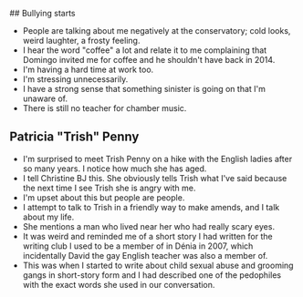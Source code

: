 ## Bullying starts

- People are talking about me negatively at the conservatory; cold looks, weird laughter, a frosty feeling.
- I hear the word "coffee" a lot and relate it to me complaining that Domingo invited me for coffee and he shouldn't have back in 2014.
- I'm having a hard time at work too.
- I'm stressing unnecessarily.
- I have a strong sense that something sinister is going on that I'm unaware of.
- There is still no teacher for chamber music.

## Patricia "Trish" Penny

- I'm surprised to meet Trish Penny on a hike with the English ladies after so many years. I notice how much she has aged.
- I tell Christine BJ this. She obviously tells Trish what I've said because the next time I see Trish she is angry with me.
- I'm upset about this but people are people.
- I attempt to talk to Trish in a friendly way to make amends, and I talk about my life.
- She mentions a man who lived near her who had really scary eyes.
- It was weird and reminded me of a short story I had written for the writing club I used to be a member of in Dénia in 2007, which incidentally David the gay English teacher was also a member of.
- This was when I started to write about child sexual abuse and grooming gangs in short-story form and I had described one of the pedophiles with the exact words she used in our conversation.
